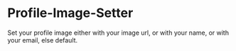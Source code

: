 # Profile-Image-Setter
Set your profile image either with your image url, or with your name, or with your email, else default.

